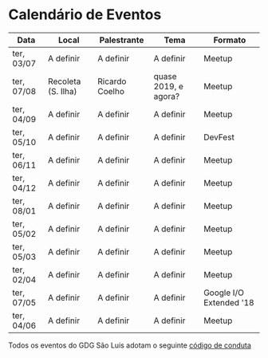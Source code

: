 Calendário de Eventos
=====================


| Data          | Local              | Palestrante      | Tema                 | Formato                               |
|------------   |----------------    |----------------  |--------------------  |-----------------------------------    |
| ter, 03/07    | A definir          | A definir        | A definir            | Meetup                                |
| ter, 07/08    | Recoleta (S. Ilha) | Ricardo Coelho   | quase 2019, e agora? | Meetup                                |
| ter, 04/09    | A definir          | A definir        | A definir            | Meetup                                |
| ter, 05/10    | A definir          | A definir        | A definir            | DevFest                               |
| ter, 06/11    | A definir          | A definir        | A definir            | Meetup                                |
| ter, 04/12    | A definir          | A definir        | A definir            | Meetup                                |
| ter, 08/01    | A definir          | A definir        | A definir            | Meetup                                |
| ter, 05/02    | A definir          | A definir        | A definir            | Meetup                                |
| ter, 05/03    | A definir          | A definir        | A definir            | Meetup                                |
| ter, 02/04    | A definir          | A definir        | A definir            | Meetup                                |
| ter, 07/05    | A definir          | A definir        | A definir            | Google I/O Extended '18               |
| ter, 04/06    | A definir          | A definir        | A definir            | Meetup                                |

Todos os eventos do GDG São Luis adotam o seguinte [código de conduta](codigo-conduta.md)
